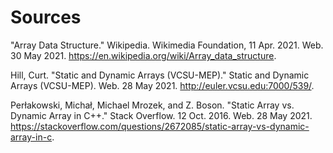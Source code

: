 # Sources

"Array Data Structure." Wikipedia. Wikimedia Foundation, 11 Apr. 2021. Web. 30 May 2021. <https://en.wikipedia.org/wiki/Array_data_structure>.

Hill, Curt. "Static and Dynamic Arrays (VCSU-MEP)." Static and Dynamic Arrays (VCSU-MEP). Web. 28 May 2021. <http://euler.vcsu.edu:7000/539/>.

Perłakowski, Michał, Michael Mrozek, and Z. Boson. "Static Array vs. Dynamic Array in C++." Stack Overflow. 12 Oct. 2016. Web. 28 May 2021. <https://stackoverflow.com/questions/2672085/static-array-vs-dynamic-array-in-c>.
